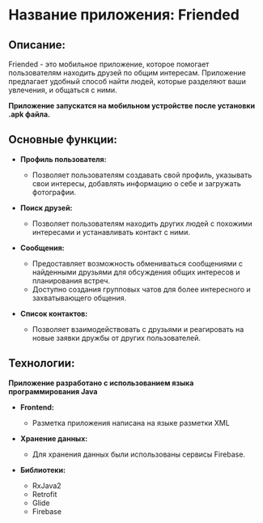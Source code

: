 
# Название приложения: Friended

## Описание:

Friended - это мобильное приложение, которое помогает пользователям находить друзей по общим интересам. Приложение предлагает удобный способ найти людей, которые разделяют ваши увлечения, и общаться с ними.

**Приложение запускатся на мобильном устройстве после установки .apk файла.**

## Основные функции:


- **Профиль пользователя:**
  - Позволяет пользователям создавать свой профиль, указывать свои интересы, добавлять информацию о себе и загружать фотографии.
    
 

- **Поиск друзей:**
  - Позволяет пользователям находить других людей с похожими интересами и устанавливать контакт с ними.


- **Сообщения:**
  - Предоставляет возможность обмениваться сообщениями с найденными друзьями для обсуждения общих интересов и планирования встреч.
  - Доступно создания групповых чатов для более интересного и захватывающего общения.

    
- **Список контактов:**
    - Позволяет взаимодействовать с друзьями и реагировать на новые заявки дружбы от других пользователей.

## Технологии:

  **Приложение разработано с использованием языка программирования Java**

- **Frontend:**
  - Разметка приложения написана на языке разметки XML

- **Хранение данных:**
  - Для хранения данных были использованы сервисы Firebase.
- **Библиотеки:**
  - RxJava2
  - Retrofit
  - Glide
  - Firebase
